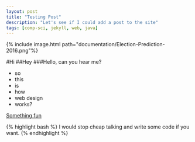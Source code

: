 ```yaml
---
layout: post
title: "Testing Post"
description: "Let's see if I could add a post to the site"
tags: [comp-sci, jekyll, web, java]
---
```

{% include image.html path="documentation/Election-Prediction-2016.png"%}

#Hi
##Hey
###Hello, can you hear me?

- so
- this
- is
- how 
- web design
- works?

[Something fun](www.4chan.org)

{% highlight bash %}
I would stop cheap talking and write some code if you want.
{% endhighlight %}